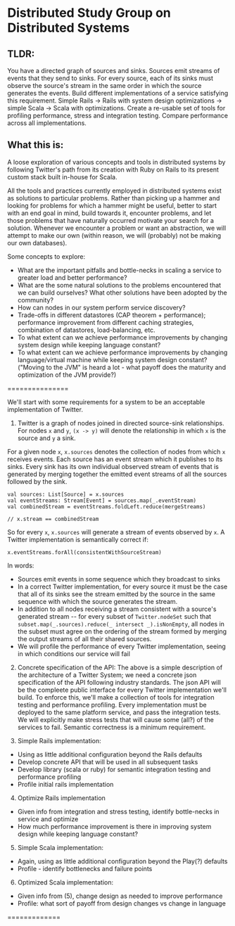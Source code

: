 # Distributed Study Group on Distributed Systems
## TLDR:
You have a directed graph of sources and sinks. Sources emit streams of events that they send to sinks. For every source, each of its sinks must observe the source's stream in the same order in which the source generates the events. Build different implementations of a service satisfying this requirement. Simple Rails -> Rails with system design optimizations -> simple Scala -> Scala with optimizations. Create a re-usable set of tools for profiling performance, stress and integration testing. Compare performance across all implementations. 

## What this is:
A loose exploration of various concepts and tools in distributed systems by following Twitter's path from its creation with Ruby on Rails to its present custom stack built in-house for Scala. 

All the tools and practices currently employed in distributed systems exist as solutions to particular problems. Rather than picking up a hammer and looking for problems for which a hammer might be useful, better to start with an end goal in mind, build towards it, encounter problems, and let those problems that have naturally occurred motivate your search for a solution. Whenever we encounter a problem or want an abstraction, we will attempt to make our own (within reason, we will (probably) not be making our own databases). 

Some concepts to explore:
  + What are the important pitfalls and bottle-necks in scaling a service to greater load and better performance?
  + What are the some natural solutions to the problems encountered that we can build ourselves? What other solutions have been adopted by the community?
  + How can nodes in our system perform service discovery?
  + Trade-offs in different datastores (CAP theorem + performance); performance improvement from different caching strategies, combination of datastores, load-balancing, etc. 
  + To what extent can we achieve performance improvements by changing system design while keeping language constant? 
  + To what extent can we achieve performance improvements by changing language/virtual machine while keeping system design constant? ("Moving to the JVM" is heard a lot - what payoff does the maturity and optimization of the JVM provide?)

===============

We'll start with some requirements for a system to be an acceptable implementation of Twitter.

1) Twitter is a graph of nodes joined in directed source-sink relationships. For nodes `x` and `y`, `(x -> y)` will denote the relationship in which `x` is the source and `y` a sink. 

For a given node `x`, `x.sources` denotes the collection of nodes from which `x` receives events. Each source has an event stream which it publishes to its sinks. Every sink has its own individual observed stream of events that is generated by merging together the emitted event streams of all the sources followed by the sink.

```
val sources: List[Source] = x.sources
val eventStreams: Stream[Event] = sources.map(_.eventStream)
val combinedStream = eventStreams.foldLeft.reduce(mergeStreams)

// x.stream == combinedStream
```
So for every `x`, `x.sources` will generate a stream of events observed by `x`. A Twitter implementation is semantically correct if:
```
x.eventStreams.forAll(consistentWithSourceStream)
```
In words: 
  + Sources emit events in some sequence which they broadcast to sinks
  + In a correct Twitter implementation, for every source it must be the case that all of its sinks see the stream emitted by the source in the same sequence with which the source generates the stream.
  + In addition to all nodes receiving a stream consistent with a source's generated stream -- for every subset of `Twitter.nodeSet` such that `subset.map(_.sources).reduce(_ intersect _).isNonEmpty`, all nodes in the subset must agree on the ordering of the stream formed by merging the output streams of all their shared sources. 
  + We will profile the performance of every Twitter implementation, seeing in which conditions our service will fail

2) Concrete specification of the API:
  The above is a simple description of the architecture of a Twitter System; we need a concrete json specification of the API following industry standards. The json API will be the compleete public interface for every Twitter implementation we'll build. To enforce this, we'll make a collection of tools for integration testing and performance profiling. Every implementation must be deployed to the same platform service, and pass the integration tests. We will explicitly make stress tests that will cause some (all?) of the services to fail. Semantic correctness is a minimum requirement. 

3) Simple Rails implementation:
  + Using as little additional configuration beyond the Rails defaults
  + Develop concrete API that will be used in all subsequent tasks
  + Develop library (scala or ruby) for semantic integration testing and performance profiling
  + Profile initial rails implementation

4) Optimize Rails implementation
  + Given info from integration and stress testing, identify bottle-necks in service and optimize
  + How much performance improvement is there in improving system design while keeping language constant?

5) Simple Scala implementation: 
  + Again, using as little additional configuration beyond the Play(?) defaults
  + Profile - identify bottlenecks and failure points

6) Optimized Scala implementation:
  + Given info from (5), change design as needed to improve performance
  + Profile: what sort of payoff from design changes vs change in language

=============




